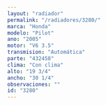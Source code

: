 ```yaml
---
layout: "radiador"
permalink: "/radiadores/3280/"
marca: "Honda"
modelo: "Pilot"
ano: "2005"
motor: "V6 3.5"
transmision: "Automática"
parte: "432458"
clima: "Con clima"
alto: "19 3/4"
ancho: "30 1/4"
observaciones: ""
id: "3280"
---
```


